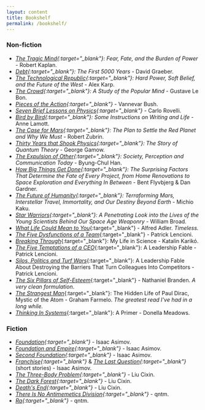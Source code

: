 ```yaml
---
layout: content
title: Bookshelf
permalink: /bookshelf/
---
```


### Non-fiction
- *[The Tragic Mind](https://www.goodreads.com/book/show/60747416-the-tragic-mind){:target="_blank"}: Fear, Fate, and the Burden of Power* - Robert Kaplan.
- *[Debt](https://www.goodreads.com/book/show/6617037-debt){:target="_blank"}: The First 5000 Years* - David Graeber.
- *[The Technological Republic](https://www.goodreads.com/book/show/213618136-the-technological-republic){:target="_blank"}: Hard Power, Soft Belief, and the Future of the West* - Alex Karp.
- *[The Crowd](https://www.goodreads.com/book/show/573045.The_Crowd){:target="_blank"}: A Study of the Popular Mind* - Gustave Le Bon.
- *[Pieces of the Action](https://www.goodreads.com/book/show/14290284-pieces-of-the-action){:target="_blank"}* - Vannevar Bush.
- *[Seven Brief Lessons on Physics](https://www.goodreads.com/book/show/25734172-seven-brief-lessons-on-physics){:target="_blank"}* - Carlo Rovelli.
- *[Bird by Bird](https://www.goodreads.com/book/show/12543.Bird_by_Bird){:target="_blank"}: Some Instructions on Writing and Life* - Anne Lamott.
- *[The Case for Mars](https://www.goodreads.com/book/show/2123541){:target="_blank"}: The Plan to Settle the Red Planet and Why We Must* - Robert Zubrin.
- *[Thirty Years that Shook Physics](https://www.goodreads.com/book/show/17265.Thirty_Years_that_Shook_Physics){:target="_blank"}: The Story of Quantum Theory* - George Gamow.
- *[The Expulsion of Other](https://www.goodreads.com/book/show/36709664-the-expulsion-of-the-other){:target="_blank"}: Society, Perception and Communication Today* - Byung-Chul Han.
- *[How Big Things Get Done](https://www.goodreads.com/book/show/61327449-how-big-things-get-done){:target="_blank"}: The Surprising Factors That Determine the Fate of Every Project, from Home Renovations to Space Exploration and Everything In Between* - Bent Flyvbjerg & Dan Gardner.
- *[The Future of Humanity](https://www.goodreads.com/book/show/36407347-the-future-of-humanity){:target="_blank"}: Terraforming Mars, Interstellar Travel, Immortality, and Our Destiny Beyond Earth* - Michio Kaku.
- *[Star Warriors](https://www.goodreads.com/book/show/1007849.Star_Warriors){:target="_blank"}: A Penetrating Look into the Lives of the Young Scientists Behind Our Space Age Weaponry* - William Broad.
- [*What Life Could Mean to You*](https://www.goodreads.com/book/show/6997679){:target="_blank"} - Alfred Adler. *Timeless.*
- [*The Five Dysfunctions of a Team*](https://www.goodreads.com/book/show/21343.The_Five_Dysfunctions_of_a_Team){:target="_blank"} - Patrick Lencioni.
- [*Breaking Through*](https://www.goodreads.com/book/show/123025953-breaking-through){:target="_blank"}: My Life in Science - Katalin Karikó.
- [*The Five Temptations of a CEO*](https://www.goodreads.com/book/show/49146.The_Five_Temptations_of_a_CEO){:target="_blank"}: A Leadership Fable - Patrick Lencioni.
- [*Silos, Politics and Turf Wars*](https://www.goodreads.com/en/book/show/19129.Silos_Politics_and_Turf_Wars){:target="_blank"}: A Leadership Fable About Destroying the Barriers That Turn Colleagues Into Competitors - Patrick Lencioni.
- [*The Six Pillars of Self-Esteem*](https://www.goodreads.com/book/show/79352.Six_Pillars_of_Self_Esteem){:target="_blank"} - Nathaniel Branden. *A very clean formulation*.
- [*The Strangest Man*](https://www.goodreads.com/book/show/6629359-the-strangest-man){:target="_blank"}: The Hidden Life of Paul Dirac, Mystic of the Atom - Graham Farmelo. *The greatest read I've had in a long while.*
- [*Thinking In Systems*](https://www.goodreads.com/book/show/3828902-thinking-in-systems){:target="_blank"}: A Primer - Donella Meadows.

### Fiction
- *[Foundation](https://www.goodreads.com/book/show/29579.Foundation){:target="_blank"}* - Isaac Asimov.
- *[Foundation and Empire](https://www.goodreads.com/book/show/29581.Foundation_and_Empire){:target="_blank"}* - Isaac Asimov.
- *[Second Foundation](https://www.goodreads.com/book/show/29580.Second_Foundation){:target="_blank"}* - Isaac Asimov.
- *[Franchise](https://www.goodreads.com/en/book/show/837234.Franchise){:target="_blank"}* & *[The Last Question](https://www.goodreads.com/book/show/4808763-the-last-question){:target="_blank"}* (short stories) - Isaac Asimov.
- *[The Three-Body Problem](https://www.goodreads.com/book/show/20518872-the-three-body-problem){:target="_blank"}* - Liu Cixin.
- *[The Dark Forest](https://www.goodreads.com/book/show/23168817-the-dark-forest){:target="_blank"}* - Liu Cixin.
- *[Death's End](https://www.goodreads.com/book/show/25451264-death-s-end){:target="_blank"}* - Liu Cixin.
- *[There Is No Antimemetics Division](https://www.goodreads.com/book/show/54870256-there-is-no-antimemetics-division){:target="_blank"}* - qntm.
- *[Ra](https://www.goodreads.com/book/show/57891607-ra){:target="_blank"}* - qntm.
